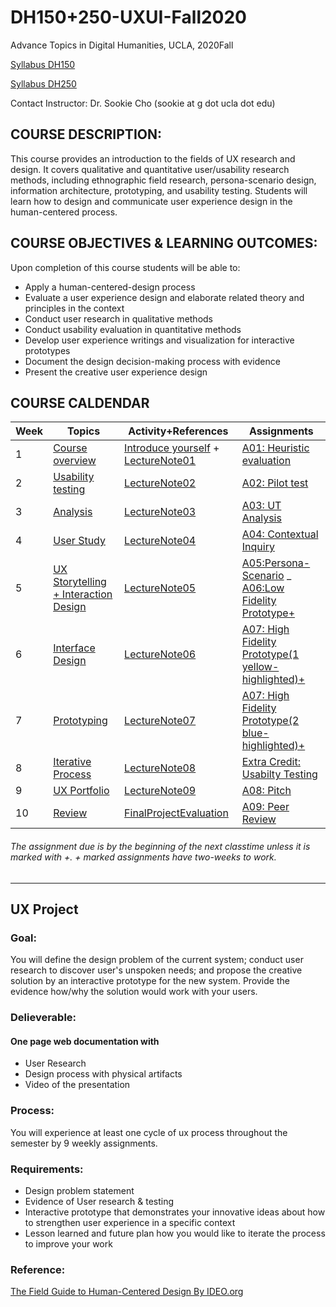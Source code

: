 # DH150+250-UXUI-Fall2020
Advance Topics in Digital Humanities, UCLA, 2020Fall

[Syllabus DH150](https://docs.google.com/document/d/1skAmw1iNI5pVmCh-9hTHyJ7lIU5Rcsk76KubNR1iNao/edit?usp=sharing)

[Syllabus DH250](#)

Contact Instructor: Dr. Sookie Cho (sookie at g dot ucla dot edu)

## COURSE DESCRIPTION:
This course provides an introduction to the fields of UX research and design. It covers qualitative and quantitative user/usability research methods, including ethnographic field research, persona-scenario design, information architecture, prototyping, and usability testing. Students will learn how to design and communicate user experience design in the human-centered process.

## COURSE OBJECTIVES & LEARNING OUTCOMES:
Upon completion of this course students will be able to:
- Apply a human-centered-design process 
- Evaluate a user experience design and elaborate related theory and principles in the context
- Conduct user research in qualitative methods
- Conduct usability evaluation in quantitative methods
- Develop user experience writings and visualization for interactive prototypes
- Document the design decision-making process with evidence
- Present the creative user experience design

## COURSE CALDENDAR

Week    |       Topics      |   Activity+References      |   Assignments 
--------|-------------------|--------------------------|------------------------
1       | [Course overview](https://drive.google.com/open?id=1oVQZCIJSUu5e9IBVJG0XQGA9aGxTNXvlD0jiTZBqODw) | [Introduce yourself](https://forms.gle/vkH1gcSYCFAmG1Z67) + [LectureNote01](https://github.com/UX-UI-Design-Lab/DH150-wikis/wiki/LectureNote01:-UX-principles---10-Heuristics)| [A01: Heuristic evaluation](https://drive.google.com/file/d/1osfn4W441-0e0JkM66creKbx06Rs8PBa/view?usp=sharing)
2       | [Usability testing](https://docs.google.com/presentation/d/1rzDBZPBcBIE8DxgI2FoMAPYTHSSJm7mfXalz5myL--g/edit?usp=sharing)  | [LectureNote02](https://github.com/UX-UI-Design-Lab/DH150-wikis/wiki/LectureNote02:-Usability-testing) | [A02: Pilot test](https://drive.google.com/open?id=1eRsb4nMkKsG5oFfpSeJSskZLRldLUzOKnT1sWeyzrg4)
3       | [Analysis](https://drive.google.com/open?id=1FMLgyzdr_VtYcuiiIAd6GQwp14QJq2hqoeGZMyXPQOE)  | [LectureNote03](https://github.com/UX-UI-Design-Lab/DH150-wikis/wiki/LectureNote03:-UT-analysis) | [A03: UT Analysis](https://drive.google.com/open?id=1kP_AxMkvy8cG5-xHeuO3RkgBwHgtTfRgz151SyNcsig)
4       | [User Study](https://docs.google.com/presentation/d/1FYQf5P2qbtFi1OAA_ruUAFQdAxqdSTWXJOTQWKnQxE4/edit?usp=sharing) | [LectureNote04](https://github.com/UX-UI-Design-Lab/DH150-wikis/wiki/LectureNote04:-UX-research-methods) | [A04: Contextual Inquiry](https://drive.google.com/open?id=1aI4VAzWyX_lv9ct7wbr5dYYNEFFQiGBs5OA9u3lM9SE) 
5       | [UX Storytelling + Interaction Design](https://docs.google.com/presentation/d/14P7um0_VNF3x7QHCkePEW3wE1K3bnDhT3mAlOoXzmaM/edit?usp=sharing) | [LectureNote05](https://github.com/UX-UI-Design-Lab/DH150-wikis/wiki/LectureNote06) | [A05:Persona-Scenario](https://docs.google.com/document/d/1E6C7vnNjxS85XeHNsrg0c1LOKXAuDgF53jQJV6cceWc/edit?usp=sharing) _ [A06:Low Fidelity Prototype+](https://docs.google.com/document/d/1yywiX303FbT4SA3UDE9Yg7Q1ehYvaMXJOYLF4cqscMs/edit?usp=sharing)
6       | [Interface Design](https://docs.google.com/presentation/d/1qOa9PBfOtO2GKHRncX8xuRG3eE2WS7X18muXufhD8aU/edit?usp=sharing)  | [LectureNote06](https://github.com/UX-UI-Design-Lab/DH150-wikis/wiki/LectureNote06:-Interface-Design) | [A07: High Fidelity Prototype(1 yellow-highlighted)+](https://docs.google.com/document/d/1LltO1JjHY3sNvBx4Td5mKKoV5-ZhzHtby1V2-4lPnSo/edit?usp=sharing)
7       | [Prototyping](https://docs.google.com/presentation/d/1nBaAmRynXH2ga_5tfJBFwPwCQEnGIf09oJt1Q9_o-LM/edit?usp=sharing) | [LectureNote07](https://github.com/UX-UI-Design-Lab/DH150-wikis/wiki/LectureNote07:-High-Fidelity-Prototype) | [A07: High Fidelity Prototype(2 blue-highlighted)+](https://docs.google.com/document/d/1LltO1JjHY3sNvBx4Td5mKKoV5-ZhzHtby1V2-4lPnSo/edit?usp=sharing)
8       | [Iterative Process](#) | [LectureNote08](https://github.com/UX-UI-Design-Lab/DH150-wikis/wiki/LectureNote08:-Iterative-Process--Evaluations) | [Extra Credit: Usabilty Testing](#)
9       | [UX Portfolio](https://docs.google.com/presentation/d/1Db_THpHtLrG1aPdbeVjtdN65IbdqmRJEOICGHhH3_r0/edit?usp=sharing) | [LectureNote09](https://github.com/UX-UI-Design-Lab/DH150-wikis/wiki/LectureNote09:-web-documentation) | [A08: Pitch](https://docs.google.com/document/d/1mpoWvFlYYbBKdd1jH14gEwKGOi-H3TupgB4VlLTjx6M/edit?usp=sharing)
10      | [Review](https://docs.google.com/presentation/d/1ml4GIGeRMcHNlJj0sz9MQpsJMb06UYmdnH0YaHifVRA/edit?usp=sharing) | [FinalProjectEvaluation](https://forms.gle/Zbafse63YBfNjEdo9) | [A09: Peer Review](https://docs.google.com/document/d/1TVe194HGjYE4HpVKa6Q5PNX3Zoz0tlcoDeTfWflQwEw/edit?usp=sharing)

###### The assignment due is by the beginning of the next classtime unless it is marked with +. + marked assignments have two-weeks to work.

---

## UX Project 
### Goal:
You will define the design problem of the current system; conduct user research to discover user's unspoken needs; and propose the creative solution by an interactive prototype for the new system. Provide the evidence how/why the solution would work with your users. 

### Delieverable:
#### One page web documentation with
* User Research
* Design process with physical artifacts
* Video of the presentation

### Process:
You will experience at least one cycle of ux process throughout the semester by 9 weekly assignments. 

### Requirements: 
- Design problem statement
- Evidence of User research & testing
- Interactive prototype that demonstrates your innovative ideas about how to strengthen user experience in a specific context
- Lesson learned and future plan how you would like to iterate the process to improve your work

### Reference:
[The Field Guide to Human-Centered Design By IDEO.org](http://d1r3w4d5z5a88i.cloudfront.net/assets/guide/Field%20Guide%20to%20Human-Centered%20Design_IDEOorg_English-ee47a1ed4b91f3252115b83152828d7e.pdf)
